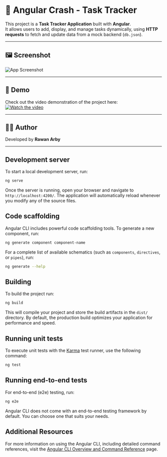 # 📝 Angular Crash - Task Tracker

This project is a **Task Tracker Application** built with **Angular**.  
It allows users to add, display, and manage tasks dynamically, using **HTTP requests** to fetch and update data from a mock backend (`db.json`).

---

## 🖼 Screenshot
![App Screenshot](<img width="1897" height="908" alt="Screenshot 2025-09-06 020022" src="https://github.com/user-attachments/assets/5f4af35a-5d6a-4ddf-b50e-57f117ef0442" />
)

---

## 🎥 Demo
Check out the video demonstration of the project here:  
[![Watch the video](https://img.youtube.com/vi/Q-DE1O5BN4U/0.jpg)](https://youtu.be/Q-DE1O5BN4U)

---

## 👨‍💻 Author
Developed by **Rawan Arby**

---

## Development server

To start a local development server, run:

```bash
ng serve
```

Once the server is running, open your browser and navigate to `http://localhost:4200/`. The application will automatically reload whenever you modify any of the source files.

## Code scaffolding

Angular CLI includes powerful code scaffolding tools. To generate a new component, run:

```bash
ng generate component component-name
```

For a complete list of available schematics (such as `components`, `directives`, or `pipes`), run:

```bash
ng generate --help
```

## Building

To build the project run:

```bash
ng build
```

This will compile your project and store the build artifacts in the `dist/` directory. By default, the production build optimizes your application for performance and speed.

## Running unit tests

To execute unit tests with the [Karma](https://karma-runner.github.io) test runner, use the following command:

```bash
ng test
```

## Running end-to-end tests

For end-to-end (e2e) testing, run:

```bash
ng e2e
```

Angular CLI does not come with an end-to-end testing framework by default. You can choose one that suits your needs.

## Additional Resources

For more information on using the Angular CLI, including detailed command references, visit the [Angular CLI Overview and Command Reference](https://angular.dev/tools/cli) page.



